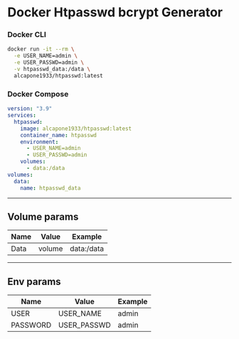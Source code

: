# Docker Htpasswd bcrypt Generator

### Docker CLI

```bash
docker run -it --rm \
  -e USER_NAME=admin \
  -e USER_PASSWD=admin \
  -v htpasswd_data:/data \
  alcapone1933/htpasswd:latest
```

### Docker Compose

```yaml
version: "3.9"
services:
  htpasswd:
    image: alcapone1933/htpasswd:latest
    container_name: htpasswd
    environment:
      - USER_NAME=admin	
      - USER_PASSWD=admin
    volumes:
      - data:/data
volumes:
  data:
    name: htpasswd_data
```
* * *

## Volume params

| Name   |Value    |Example      |
|--------|---------|-------------|
|  Data  | volume  | data:/data  |

* * *

## Env params


| Name     | Value        | Example     |
|----------|--------------|-------------|
| USER     | USER_NAME    | admin       |
| PASSWORD | USER_PASSWD  | admin       |
